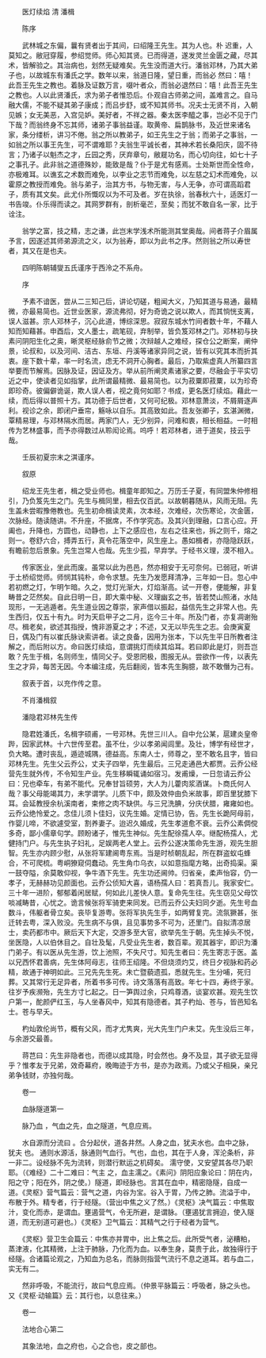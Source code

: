 <!-- { "loadSidebar": true } -->


　　医灯续焰 清 潘楫

　　陈序

　　武林城之东偏，曩有贤者出于其间，曰绍隆王先生。其为人也。朴 迟重，人莫知之。敝冠穿履，参绍觉师。师心知其贤。已而得道，遂发灵兰金匮之藏，尽其术，皆解验之。其治病也，划然无疑难矣。先生没而道大行。潘翁邓林，乃其大弟子也，以故城东有潘氏之学。数年以来，翁道日隆，望日重，而翁必 然曰：嘻！此吾王先生之教也。着脉及证数万言，啜叶者众，而翁必退然曰：嘻！此吾王先生之教也。人以此贤潘氏，求为弟子者惟恐后。仆观自古师弟之间，盖难言之。自马融大儒，不能不疑其弟子康成；而吕步舒，或不知其师书。况夫士无贤不肖，入朝见嫉；女无美恶，入宫见妒。美好者，不祥之器。秦太医李醯之事，岂必不见于门下哉？而翁终身不忘其师，诸弟子事翁益谨。取黄帝、扁鹊脉书，及近世来诸名家，条分缕析，讲习不倦。翁之所以教弟子，如王先生之于翁；而弟子之事翁，一如翁之所以事王先生，可不谓难耶？夫翁生平诚长者，其神术若长桑阳庆，固不待言；乃诸子以魁杰之才，丘园之秀，厌弃章句，敝屣功名，而心切向往，如七十子之事孔子。此非翁之道德殊妙，能致是哉？仆于是尤有感焉。士处斯世而全性命，亦极难耳。以谯玄之术数而难免，以李业之志节而难免，以左慈之幻术而难免，以霍原之教授而难免。翁与弟子，治其方书，与物无害，与人无争，亦可谓高蹈君子，质有其文矣。此尤仆所慨叹以为不可及者。岁在执徐，翁春秋六十，适医灯一书告竣。仆乐得而读之。其网罗群有，剖析毫芒，至矣；而犹不敢自名一家，比于诠注。

　　翁学之富，技之精，志之谦，此岂末学浅术所能测其堂奥哉。间者蒋子介眉属予言，因遂述其师弟源流之义，以为翁寿，即以为此书之序。然则翁之所以寿世者，其又在是也夫。

　　四明陈朝辅燮五氏谨序于西泠之不系舟。

　　序

　　予素不谙医，尝从二三知己后，讲论切磋，粗闻大义，乃知其道与易通，最精微，亦最易简也。近世业医家，源流弗彻，好为奇诡之说以欺人，而其惝恍支离，误人滋甚。宗人邓林子，沉心此道，博综深思。寂寂东城水竹间者数十年，不藉人知而知藉甚。申酉后，文人墨士，疏笔砚，弃制举，皆负笈邓林之门。邓林初与抉素问阴阳生化之奥，晰灵枢经脉俞节之微；次辩越人之难经，探仓公之断案，阐仲景，论叔和，以及河间、洁古、东垣、丹溪等诸家异同之说，皆有以究其本而折其衷。座下数十辈，率一时名流，虑无不洞开心胸者。最后，乃取紫虚真人所纂四言举要而节解焉。因脉及证，因证及方。举从前所阐灵素诸家之要，尽融会于平实切近之中，使读者见如指掌，此所谓最精微、最易简也。以为菽粟即菽粟，以为珍奇即珍奇。彼偏僻诡诞，欺人误人者，视之竟何如耶？书成，更名医灯续焰。藉此一续，而后得以普照十方。其功德于后世者，又何可纪极。邓林意萧淡，不屑屑逐声利。视诊之余，即闭户垂帘，觞咏以自乐。其高致如此。吾友张卿子，玄湛渊微，覃精易理，与邓林隔水而居。两家门人，无少别异，问难和衷，相长相益。一时相传为艺林盛事，而予亦得数过从聆闳论焉。呜呼！若邓林者，进于道矣，技云乎哉。

　　壬辰初夏宗末之淇谨序。

　　叙原

　　绍龙王先生者，楫之受业师也。楫童年即知之。万历壬子夏，有同盟朱仲修相引，乃负笈先生之门。先生与楫同里，相去仅百武。以故朝暮随从，风雨无阻。先生盖未尝暇豫倦教也。先生初命楫读灵素，次本经，次难经，次伤寒论，次金匮，次脉经。随读随讲。不升座，不据席，不作学究态。及其兴到理融，口言心应。开阖也，升降也，方圆也，动静也，上下之感应也，左右之往来也，拆之则千，熔之则一。卷舒六合，搏弄五行，真令花落空中，风生座上。愚如楫者，亦隐隐跃跃，有瞻前忽后景象。先生岂常人也哉。先生少孤，早弃学。于经书义理，漠不相入。

　　传家医业，坐此而废。虽常以此为邑邑，然亦相安于无可奈何。已弱冠，听讲于土桥绍觉师。师悯其钝朴，命令求慧。先生乃发愿拜清净，三年如一日。忽心中若初燃之灯，乍明乍暗。久之，觉灯光渐大，灯焰渐高。试一开卷，便能解，非复畴昔之茫然矣。自此日明一日，即大乘中秘、义理幽玄之书，皆若焚山照渚，水陆现形，一无逃遁者。先生道业因之尊崇，家声借以振起，益信先生之非常人也。先生西归，仅五十有九。时为天启甲子之二月，迄今三十年。所及门者，亦复凋谢殆尽。楫老矣，欲述其指授，愧非游夏之才；不述，又无以毕先生之志。会庚寅夏日，偶及门有以崔氏脉诀索讲者。读之良备，因用为张本，下以先生平日所教者注解之，而后附以方。命曰医灯续焰，意谓挑灯而续其焰耳。若曰即此是灯，则吾岂敢？先生于楫，名则师生，情同父子。受恩罔极，图报无从。尝欲作一传，以表先生之才异，每苦无因。今本编注成，先后翻阅，皆本先生胸臆，故不敢僭为己有。

　　叙表于首，以充作传之意。

　　不肖潘楫叙

　　潘隐君邓林先生传

　　隐君姓潘氏，名楫字硕甫，一号邓林。先世三川人。自中允公某，扈建炎皇帝跸，因家武林。十六世传至君。虽不仕，少以孝弟闻闾里。及壮，博学有经世才，负大略。遭时丧乱，遁迹城隅，德益高。东南人士，师尊之，至不敢名且字，皆曰邓林先生。先生父云乔公，丈夫子四举，先生最后。三兄走通邑大都贾。云乔公经营先生就外传，不令知生产业。先生移瞬辄诵如宿习。发甫燥，一日忽请云乔公曰：兄也牵车，有弟不能代。兄奉甘旨硕劳，大人为儿藿肉浆酒谋。卜商氏何人哉？事父母能竭其力，未学谓学。儿质下中，颇及效仲由负米故事，即百里犹膝下耳。会延教授余杭溪南者，束修之肉不缺供。与三兄洗腆，分庆伏腊，雍雍如也。云乔公绝怜爱之。念佳儿须卜佳妇，议先生婚。定情已协，告。先生长跪阿母前，作婴儿啼，不欲遽受室，割养妻子。迨迟久婚成，先生孝道愈不衰。云乔公素倜傥多奇，鄙小儒章句学。顾盼诸子，惟先生神似。先生配徐孺人卒。继配杨孺人，尤健持门户。与先生执子妇礼，足娱两老人堂上。云乔公遂决策命先生游，观先生胆智。先生亦内顾少慰，从张将军建阃粤东焉。当是时桢朝乱起，所在群盗蚁屯蜂合，不可爬梳。粤峒獠窥伺蠢动。先生角巾乌衣，以如意指麾方略，出奇捣渠。渠一鼓夺隘，余莫敢仰视，争牛酒下先生。先生功还阃帅。归省亲，柔声怡容，仍一孝子，无赫赫功见颜面也。云乔公侦知大喜，语杨孺人曰：若真吾儿。我家安仁。三十年一进阶，郁郁着闲居赋，何如此儿差快人意。复命先生往。先生窃见父母饮啖减畴昔，心忧之。诡言候张将军骑吏来同发。已而云乔公夫妇同夕逝。先生号血数斗，伟躯者骨立矣。丧毕复游粤。张将军执先生手，如两臂复完。流氛獗甚，张迁转去粤，深入败没。先生病不与俱，且见事势多不可为，还里门。自拟清凉居士，卖药都市中。厥后天下大定，交游多至大官，欲举先生于朝。先生掉头不悦，坐医隐，人以伯休目之。自壮及髦，凡受业先生者，数百辈。观其器宇，即识为潘门弟子。有以医从先生游，饮上池照，不失尺寸。知先生者曰：先生寄志于医。盖以兄西怀君善病，先生体阿母志，往师王绍隆。不但烧须灼艾，终日夕视脉和药必精，故通于神明如此。三兄先先生死。未亡暨藐遗孤，悉就先生。生分哺，死归葬。又其常行无足异者，所着书多可传。诗文落落有高致。年七十四，寿终于家。往岁予疾濒殆，先生方寸匕起之。日一笋舆过余，只鸡尊酒，谈宴欢甚。观先生饮户第一，酡颜俨红玉，与人坐春风中，知其有隐德者。其子杓灿、苍与，皆邑知名士。苍与早夭。

　　杓灿敦伦尚节，概有父风，而才尤隽爽，光大先生门户未艾。先生没后三年，与余游交最善。

　　蒋芑曰：先生非隐者也，而德以成其隐，时会然也。身不及显，其子欲无显得乎？惟孝友于兄弟，效奇幕府，晚晦迹于方书，是亦为政焉。乃或父子相戾，亲兄弟争钱财，亦独何哉。

　　卷一

　　血脉隧道第一

　　脉乃血 ，气血之先，血之隧道，气息应焉。

　　水自源而分流曰 。合分起伏，道各井然。人身之血，犹夫水也。血中之脉，犹夫 也。 通则水源活，脉通则气血行。气也，血也，其在于人身，浑沦条析，非一非二。设经脉不先为流转，则潜行默运之机碍矣。 濡守使，又安望其各尽乃职耶。（《难经》二十二难曰：气主 之，血主濡之。《素问》阴阳应象论曰：阴在内，阳之守；阳在外，阴之使。）隧道，即经脉也。言其在血中，精密隐隧，自成一道。《灵枢》营气篇云：营气之道，内谷为宝。谷入于胃，乃传之肺。流溢于中，布散于外。精专者，行于经隧。（营出中焦之义了然。）《灵枢》决气篇云：中焦取汁，变化而赤，是谓血。壅遏营气，令无所避，是谓脉。（壅遏犹言拥迫，使入隧道，而无别道可避也。）《灵枢》卫气篇云：其精气之行于经者为营气。

　　《灵枢》营卫生会篇云：中焦亦并胃中，出上焦之后。此所受气者，泌糟粕，蒸津液，化其精微，上注于肺脉，乃化而为血。以奉生身，莫贵于此，故独得行于经隧。合诸篇论观之，乃知血为总名，而脉则指营气流行不息之道耳。若与血二，实无有二。

　　然非呼吸，不能流行，故曰气息应焉。（仲景平脉篇云：呼吸者，脉之头也。又《灵枢·动输篇》云：其行也，以息往来。）

　　卷一

　　法地合心第二

　　其象法地，血之府也，心之合也，皮之部也。


